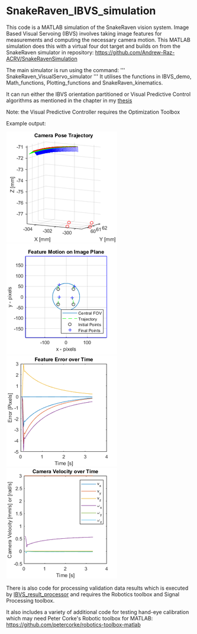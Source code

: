 # SnakeRaven_IBVS_simulation
This code is a MATLAB simulation of the SnakeRaven vision system. Image Based Visual Servoing (IBVS) involves taking image features for measurements and computing the necessary camera motion. This MATLAB simulation does this with a virtual four dot target and builds on from the SnakeRaven simulator in repository: https://github.com/Andrew-Raz-ACRV/SnakeRavenSimulation

The main simulator is run using the command: 
'''
SnakeRaven_VisualServo_simulator
'''
It utilises the functions in IBVS_demo, Math_functions, Plotting_functions and SnakeRaven_kinematics.

It can run either the IBVS orientation partitioned or Visual Predictive Control algorithms as mentioned in the chapter in my [thesis](https://eprints.qut.edu.au/235042/)

Note: the Visual Predictive Controller requires the Optimization Toolbox

Example output:

![alt text](https://github.com/Andrew-Raz-ACRV/SnakeRaven_IBVS_simulation/blob/main/ibvs3d.png)
![alt text](https://github.com/Andrew-Raz-ACRV/SnakeRaven_IBVS_simulation/blob/main/ibvse.png)
![alt text](https://github.com/Andrew-Raz-ACRV/SnakeRaven_IBVS_simulation/blob/main/ibvser.png)
![alt text](https://github.com/Andrew-Raz-ACRV/SnakeRaven_IBVS_simulation/blob/main/ibvsv.png)

There is also code for processing validation data results which is executed by [IBVS_result_processor](https://github.com/Andrew-Raz-ACRV/SnakeRaven_IBVS_simulation/tree/main/IBVS_result_processing) and requires the Robotics toolbox and Signal Processing toolbox.

It also includes a variety of additional code for testing hand-eye calibration which may need Peter Corke's Robotic toolbox for MATLAB: https://github.com/petercorke/robotics-toolbox-matlab
